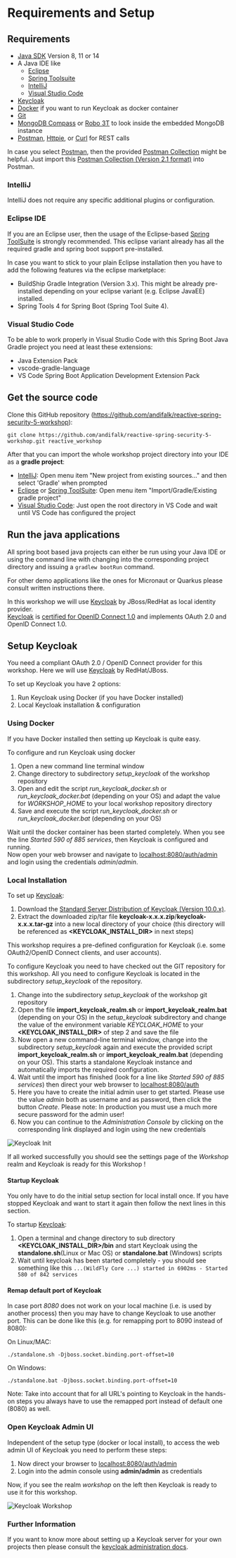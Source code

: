 # Requirements and Setup

## Requirements

* [Java SDK](https://adoptopenjdk.net) Version 8, 11 or 14
* A Java IDE like
  * [Eclipse](https://www.eclipse.org/downloads)
  * [Spring Toolsuite](https://spring.io/tools)
  * [IntelliJ](https://www.jetbrains.com/idea/download)
  * [Visual Studio Code](https://code.visualstudio.com)
* [Keycloak](https://keycloak.org)
* [Docker](https://docs.docker.com/engine/install) if you want to run Keycloak as docker container
* [Git](https://git-scm.com)
* [MongoDB Compass](https://www.mongodb.com/try/download/compass) or [Robo 3T](https://robomongo.org) to look inside the embedded MongoDB instance
* [Postman](https://www.getpostman.com/downloads), [Httpie](https://httpie.org/#installation), or [Curl](https://curl.haxx.se/download.html) for REST calls

In case you select [Postman](https://www.getpostman.com/downloads), then the provided [Postman Collection](oidc_workshop.postman_collection.json) might be helpful.
Just import this [Postman Collection (Version 2.1 format)](oidc_workshop.postman_collection.json) into Postman.

### IntelliJ

IntelliJ does not require any specific additional plugins or configuration.

### Eclipse IDE

If you are an Eclipse user, then the usage of the Eclipse-based [Spring ToolSuite](https://spring.io/tools) is strongly recommended.
This eclipse variant already has all the required gradle and spring boot support pre-installed.

In case you want to stick to your plain Eclipse installation then you have to add the following features via the
eclipse marketplace: 

* BuildShip Gradle Integration (Version 3.x). This might be already pre-installed depending 
on your eclipse variant (e.g. Eclipse JavaEE) installed.
* Spring Tools 4 for Spring Boot (Spring Tool Suite 4).

### Visual Studio Code

To be able to work properly in Visual Studio Code with this Spring Boot Java Gradle project you need at least these extensions:

* Java Extension Pack
* vscode-gradle-language
* VS Code Spring Boot Application Development Extension Pack

## Get the source code
                       
Clone this GitHub repository (https://github.com/andifalk/reactive-spring-security-5-workshop):

```
git clone https://github.com/andifalk/reactive-spring-security-5-workshop.git reactive_workshop
```

After that you can import the whole workshop project directory into your IDE as a __gradle project__:

* [IntelliJ](https://www.jetbrains.com/idea): Open menu item "New project from existing sources..." and then select 'Gradle' when prompted
* [Eclipse](https://www.eclipse.org/) or [Spring ToolSuite](https://spring.io/tools): Open menu item "Import/Gradle/Existing gradle project"
* [Visual Studio Code](https://code.visualstudio.com/): Just open the root directory in VS Code and wait until VS Code has configured the project

## Run the java applications

All spring boot based java projects can either be run using your Java IDE or using the command line
with changing into the corresponding project directory and issuing a `gradlew bootRun` command.

For other demo applications like the ones for Micronaut or Quarkus please consult written instructions there. 

In this workshop we will use [Keycloak](https://keycloak.org) by JBoss/RedHat as local identity provider.  
[Keycloak](https://keycloak.org) is [certified for OpenID Connect 1.0](https://openid.net/developers/certified/) and 
implements OAuth 2.0 and OpenID Connect 1.0.

## Setup Keycloak

You need a compliant OAuth 2.0 / OpenID Connect provider for this workshop.
Here we will use [Keycloak](https://keycloak.org) by RedHat/JBoss.

To set up Keycloak you have 2 options:

1. Run Keycloak using Docker (if you have Docker installed)
2. Local Keycloak installation & configuration

### Using Docker

If you have Docker installed then setting up Keycloak is quite easy.

To configure and run Keycloak using docker

1. Open a new command line terminal window
2. Change directory to subdirectory _setup_keycloak_ of the workshop repository
3. Open and edit the script _run_keycloak_docker.sh_ or _run_keycloak_docker.bat_ (depending on your OS) and adapt the value for _WORKSHOP_HOME_ to your local workshop repository directory
4. Save and execute the script _run_keycloak_docker.sh_ or _run_keycloak_docker.bat_ (depending on your OS)

Wait until the docker container has been started completely. When you see the line _Started 590 of 885 services_, 
then Keycloak is configured and running.  
Now open your web browser and navigate to [localhost:8080/auth/admin](http://localhost:8080/auth/admin) and login
using the credentials _admin_/_admin_.

### Local Installation

To set up [Keycloak](https://keycloak.org): 

1. Download the [Standard Server Distribution of Keycloak (Version 10.0.x)](https://www.keycloak.org/downloads-archive.html).
2. Extract the downloaded zip/tar file __keycloak-x.x.x.zip__/__keycloak-x.x.x.tar-gz__ into a new local directory of your choice 
(this directory will be referenced as __<KEYCLOAK_INSTALL_DIR>__ in next steps)

This workshop requires a pre-defined configuration for Keycloak (i.e. some OAuth2/OpenID Connect clients, and user accounts).

To configure Keycloak you need to have checked out the GIT repository for this workshop.
All you need to configure Keycloak is located in the subdirectory _setup_keycloak_ of the repository.

1. Change into the subdirectory _setup_keycloak_ of the workshop git repository
2. Open the file __import_keycloak_realm.sh__ or __import_keycloak_realm.bat__ (depending on your OS) in the _setup_keycloak_ subdirectory 
   and change the value of the environment variable _KEYCLOAK_HOME_ to your __<KEYCLOAK_INSTALL_DIR>__ of step 2 and save the file
3. Now open a new command-line terminal window, change into the subdirectory _setup_keycloak_ again and execute the provided script
   __import_keycloak_realm.sh__ or __import_keycloak_realm.bat__ (depending on your OS). 
   This starts a standalone Keycloak instance and automatically imports the required configuration.
4. Wait until the import has finished (look for a line like _Started 590 of 885 services_) then 
   direct your web browser to [localhost:8080/auth](http://localhost:8080/auth/)
5. Here you have to create the initial admin user to get started. Please use the value _admin_ both as username and as password, 
then click the button _Create_. Please note: In production you must use a much more secure password for the admin user!
6. Now you can continue to the _Administration Console_ by clicking on the corresponding link displayed and login using the new credentials

![Keycloak Init](keycloak_initial_admin.png)

If all worked successfully you should see the settings page of the _Workshop_ realm and Keycloak is ready for this Workshop !

#### Startup Keycloak

You only have to do the initial setup section for local install once.
If you have stopped Keycloak and want to start it again then follow the next lines in this section.

To startup [Keycloak](https://keycloak.org):

1. Open a terminal and change directory to sub directory __<KEYCLOAK_INSTALL_DIR>/bin__ and start Keycloak using 
the __standalone.sh__(Linux or Mac OS) or __standalone.bat__ (Windows) scripts
2. Wait until keycloak has been started completely - you should see something like this `...(WildFly Core ...) started in 6902ms - Started 580 of 842 services`

#### Remap default port of Keycloak

In case port _8080_ does not work on your local machine (i.e. is used by another process) then you may have to change Keycloak to use another port.
This can be done like this (e.g. for remapping port to 8090 instead of 8080):

On Linux/MAC:
```
./standalone.sh -Djboss.socket.binding.port-offset=10
```

On Windows:
```
./standalone.bat -Djboss.socket.binding.port-offset=10
```

Note: Take into account that for all URL's pointing to Keycloak in the hands-on steps you always have to use the remapped port
instead of default one (8080) as well. 

### Open Keycloak Admin UI

Independent of the setup type (docker or local install), to access the web admin UI of Keycloak 
you need to perform these steps:

1. Now direct your browser to [localhost:8080/auth/admin](http://localhost:8080/auth/admin/)
2. Login into the admin console using __admin/admin__ as credentials

Now, if you see the realm _workshop_ on the left then Keycloak is ready to use it for this workshop.

![Keycloak Workshop](keycloak_workshop.png)

### Further Information

If you want to know more about setting up a Keycloak server for your own projects 
then please consult the [keycloak administration docs](https://www.keycloak.org/docs/latest/server_admin/index.html).